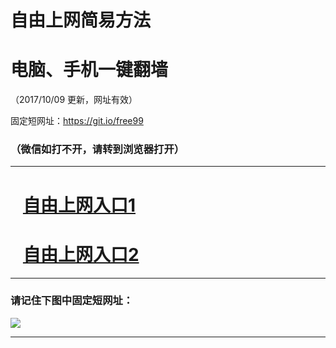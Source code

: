 ﻿# 自由上网简易方法

# 电脑、手机一键翻墙

（2017/10/09 更新，网址有效）

固定短网址：https://git.io/free99

### （微信如打不开，请转到浏览器打开）


***





# &nbsp;&nbsp; <a href="http://ft309881537.fwq-tz-1001.info/fwqtz01.html?t=100900123210 " target="_blank">自由上网入口1</a>
# &nbsp;&nbsp; <a href="http://ft272603783.fwq-tz-1002.info/fwqtz02.html?t=100900117563 " target="_blank">自由上网入口2</a>
***

### 请记住下图中固定短网址：

<img src="https://s3-us-west-2.amazonaws.com/fwq-1001/yjfq-20170905okok.png" /> 


***


